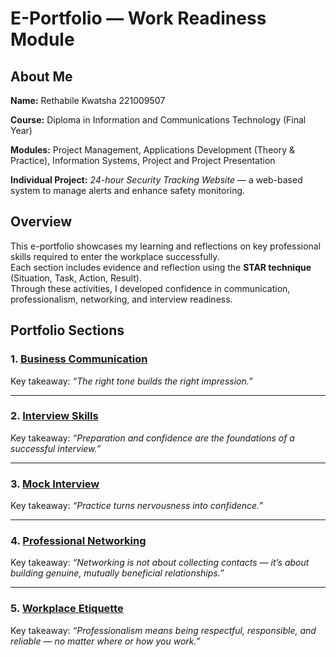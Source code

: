 # E-Portfolio — Work Readiness Module  
##  About Me
**Name:** Rethabile Kwatsha 221009507 

**Course:** Diploma in Information and Communications Technology (Final Year)  

**Modules:** Project Management, Applications Development (Theory & Practice), Information Systems, Project and Project Presentation

**Individual Project:** *24-hour Security Tracking Website* — a web-based system to manage alerts and enhance safety monitoring.  

## Overview

This e-portfolio showcases my learning and reflections on key professional skills required to enter the workplace successfully.  
Each section includes evidence and reflection using the **STAR technique** (Situation, Task, Action, Result).  
Through these activities, I developed confidence in communication, professionalism, networking, and interview readiness.

## Portfolio Sections

### 1. [Business Communication](./business_communication.md)
Key takeaway: *“The right tone builds the right impression.”*

---

### 2. [Interview Skills](./interview_skills.md) 
Key takeaway: *“Preparation and confidence are the foundations of a successful interview.”*

---

### 3. [Mock Interview](./mock_interview.md)
Key takeaway: *“Practice turns nervousness into confidence.”*

---

### 4. [Professional Networking](./professional_networking.md)
Key takeaway: *“Networking is not about collecting contacts — it’s about building genuine, mutually beneficial relationships.”*

---

### 5. [Workplace Etiquette](./workplace_etiquette.md)
Key takeaway: *“Professionalism means being respectful, responsible, and reliable — no matter where or how you work.”*


